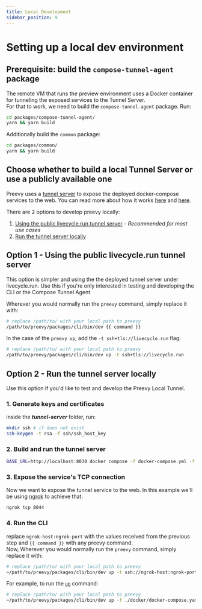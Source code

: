 ```yaml
---
title: Local Development
sidebar_position: 9
---
```


# Setting up a local dev environment

## Prerequisite: build the `compose-tunnel-agent` package

The remote VM that runs the preview environment uses a Docker container for tunneling the exposed services to the Tunnel Server.  
For that to work, we need to build the `compose-tunnel-agent` package. Run:

```bash
cd packages/compose-tunnel-agent/
yarn && yarn build
```

Additionally build the `common` package:

```bash
cd packages/common/
yarn && yarn build
```

## Choose whether to build a local Tunnel Server or use a publicly available one

Preevy uses a [tunnel server](https://github.com/livecycle/preevy/tree/main/tunnel-server) to expose the deployed docker-compose services to the web. You can read more about how it works [here](https://livecycle.io/blogs/preevy-proxy-service-1/) and [here](https://livecycle.io/blogs/preevy-proxy-service-2/).

There are 2 options to develop preevy locally:

1. [Using the public livecycle.run tunnel server](#option-1---using-the-public-livecyclerun-tunnel-server) - *Recommended for most use cases*
2. [Run the tunnel server locally](#option-2---run-the-tunnel-server-locally)


## Option 1 - Using the public livecycle.run tunnel server


This option is simpler and using the the deployed tunnel server under livecycle.run. Use this if you're only interested in testing and developing the CLI or the Compose Tunnel Agent

Wherever you would normally run the `preevy` command, simply replace it with: 

```bash
# replace /path/to/ with your local path to preevy
/path/to/preevy/packages/cli/bin/dev {{ command }}
``` 

In the case of the `preevy up`, add the `-t ssh+tls://livecycle.run` flag:

```bash
# replace /path/to/ with your local path to preevy
/path/to/preevy/packages/cli/bin/dev up -t ssh+tls://livecycle.run
``` 


## Option 2 - Run the tunnel server locally

Use this option if you'd like to test and develop the Preevy Local Tunnel. 

### 1. Generate keys and certificates

inside the ***tunnel-server*** folder, run:

```bash
mkdir ssh # if does not exist
ssh-keygen -t rsa -f ssh/ssh_host_key
```

### 2. Build and run the tunnel server


```bash
BASE_URL=http://localhost:8030 docker compose -f docker-compose.yml -f docker-compose.override.yml up --build
```

### 3. Expose the service's TCP connection

Now we want to expose the tunnel service to the web. In this example we'll be using [ngrok](https://ngrok.com/) to achieve that:

```bash
ngrok tcp 8044
```

### 4. Run the CLI

replace `ngrok-host:ngrok-port` with the values received from the previous step and `{{ command }}` with any preevy command.  
Now, Wherever you would normally run the `preevy` command, simply replace it with: 

```bash
# replace /path/to/ with your local path to preevy
~/path/to/preevy/packages/cli/bin/dev up -t ssh://ngrok-host:ngrok-port
```

For example, to run the [`up`](cli-reference#preevy-up-service) command:

```bash
# replace /path/to/ with your local path to preevy
~/path/to/preevy/packages/cli/bin/dev up -f ./docker/docker-compose.yaml -t ssh://ngrok-host:ngrok-port
```




